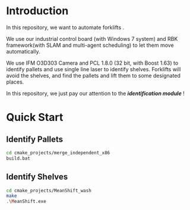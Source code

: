 # Introduction

In this repository, we want to automate forklifts .

We use our industrial control board (with Windows 7 system) and RBK framework(with SLAM and multi-agent scheduling) to let them move automatically. 

We use IFM O3D303 Camera and PCL 1.8.0 (32 bit, with Boost 1.63) to identify pallets and use single line laser to identify shelves. Forklifts will avoid the shelves, and find the pallets and lift them to some designated places.

In this repository, we just pay our attention to the ***identification module*** !

# Quick Start

## Identify Pallets

```bash
cd cmake_projects/merge_independent_x86
build.bat
```



## Identify Shelves

```bash
cd cmake_projects/MeanShift_wash
make
.\MeanShift.exe
```
